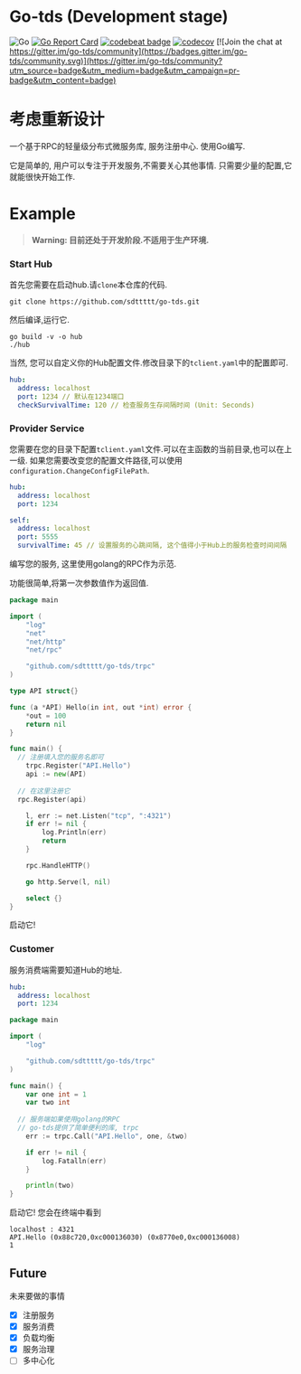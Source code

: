 # Go-tds (Development stage)

![Go](https://github.com/sdttttt/go-tds/workflows/Go/badge.svg)
[![Go Report Card](https://goreportcard.com/badge/github.com/sdttttt/go-tds)](https://goreportcard.com/report/github.com/sdttttt/go-tds)
[![codebeat badge](https://codebeat.co/badges/9040bc68-655c-4d3e-be12-661554bacecf)](https://codebeat.co/projects/github-com-sdttttt-go-tds-master)
[![codecov](https://codecov.io/gh/sdttttt/go-tds/branch/master/graph/badge.svg)](https://codecov.io/gh/sdttttt/go-tds) [![Join the chat at https://gitter.im/go-tds/community](https://badges.gitter.im/go-tds/community.svg)](https://gitter.im/go-tds/community?utm_source=badge&utm_medium=badge&utm_campaign=pr-badge&utm_content=badge)

# 考虑重新设计

一个基于RPC的轻量级分布式微服务库, 服务注册中心.
使用Go编写.

它是简单的, 用户可以专注于开发服务,不需要关心其他事情.
只需要少量的配置,它就能很快开始工作.

# Example

> **Warning: 目前还处于开发阶段.不适用于生产环境.**

### Start Hub

首先您需要在启动hub.请`clone`本仓库的代码.

```shell
git clone https://github.com/sdttttt/go-tds.git
```

然后编译,运行它.

```
go build -v -o hub
./hub
```

当然, 您可以自定义你的Hub配置文件.修改目录下的`tclient.yaml`中的配置即可.

```yaml
hub:
  address: localhost
  port: 1234 // 默认在1234端口
  checkSurvivalTime: 120 // 检查服务生存间隔时间 (Unit: Seconds)
```

### Provider Service

您需要在您的目录下配置`tclient.yaml`文件.可以在主函数的当前目录,也可以在上一级.
如果您需要改变您的配置文件路径,可以使用`configuration.ChangeConfigFilePath`.

```yaml
hub:
  address: localhost
  port: 1234

self:
  address: localhost
  port: 5555
  survivalTime: 45 // 设置服务的心跳间隔, 这个值得小于Hub上的服务检查时间间隔
```

编写您的服务, 这里使用golang的RPC作为示范.

功能很简单,将第一次参数值作为返回值.

```go
package main

import (
	"log"
	"net"
	"net/http"
	"net/rpc"

	"github.com/sdttttt/go-tds/trpc"
)

type API struct{}

func (a *API) Hello(in int, out *int) error {
	*out = 100
	return nil
}

func main() {
  // 注册填入您的服务名即可
	trpc.Register("API.Hello")
	api := new(API)
  
  // 在这里注册它
  rpc.Register(api)

	l, err := net.Listen("tcp", ":4321")
	if err != nil {
		log.Println(err)
		return
	}

	rpc.HandleHTTP()

	go http.Serve(l, nil)

	select {}
}

```

启动它!

### Customer

服务消费端需要知道Hub的地址.

```yaml
hub:
  address: localhost
  port: 1234
```


```go
package main

import (
	"log"

	"github.com/sdttttt/go-tds/trpc"
)

func main() {
	var one int = 1
	var two int
  
  // 服务端如果使用golang的RPC
  // go-tds提供了简单便利的库, trpc
	err := trpc.Call("API.Hello", one, &two)

	if err != nil {
		log.Fatalln(err)
	}

	println(two)
}

```

启动它! 您会在终端中看到

```shell
localhost : 4321
API.Hello (0x88c720,0xc000136030) (0x8770e0,0xc000136008)
1
```

## Future

未来要做的事情

- [x] 注册服务
- [x] 服务消费
- [x] 负载均衡
- [x] 服务治理
- [ ] 多中心化
